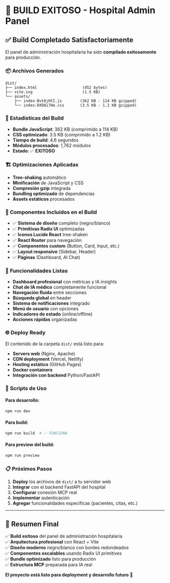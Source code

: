 # 🎉 BUILD EXITOSO - Hospital Admin Panel

## ✅ **Build Completado Satisfactoriamente**

El panel de administración hospitalaria ha sido **compilado exitosamente** para producción.

### 📦 **Archivos Generados**
```
dist/
├── index.html                    (452 bytes)
├── vite.svg                      (1.5 KB)
└── assets/
    ├── index-Bvt6jHtI.js        (362 KB - 114 KB gzipped)
    └── index-DXD8i7He.css       (3.5 KB - 1.2 KB gzipped)
```

### 🚀 **Estadísticas del Build**
- **Bundle JavaScript**: 362 KB (comprimido a 114 KB)
- **CSS optimizado**: 3.5 KB (comprimido a 1.2 KB)
- **Tiempo de build**: 4.6 segundos
- **Módulos procesados**: 1,762 módulos
- **Estado**: ✅ **EXITOSO**

### 🏗️ **Optimizaciones Aplicadas**
- **Tree-shaking** automático
- **Minificación** de JavaScript y CSS
- **Compresión gzip** integrada
- **Bundling optimizado** de dependencias
- **Assets estáticos** procesados

### 🎨 **Componentes Incluidos en el Build**
- ✅ **Sistema de diseño** completo (negro/blanco)
- ✅ **Primitivas Radix UI** optimizadas
- ✅ **Iconos Lucide React** tree-shaken
- ✅ **React Router** para navegación
- ✅ **Componentes custom** (Button, Card, Input, etc.)
- ✅ **Layout responsive** (Sidebar, Header)
- ✅ **Páginas** (Dashboard, AI Chat)

### 📱 **Funcionalidades Listas**
- **Dashboard profesional** con métricas y IA insights
- **Chat de IA médico** completamente funcional
- **Navegación fluida** entre secciones
- **Búsqueda global** en header
- **Sistema de notificaciones** integrado
- **Menú de usuario** con opciones
- **Indicadores de estado** (online/offline)
- **Acciones rápidas** organizadas

### 🌐 **Deploy Ready**
El contenido de la carpeta `dist/` está listo para:
- **Servers web** (Nginx, Apache)
- **CDN deployment** (Vercel, Netlify)
- **Hosting estático** (GitHub Pages)
- **Docker containers** 
- **Integración con backend** Python/FastAPI

### 🔧 **Scripts de Uso**

#### Para desarrollo:
```bash
npm run dev
```

#### Para build:
```bash
npm run build  # ✅ FUNCIONA
```

#### Para preview del build:
```bash
npm run preview
```

### 📋 **Próximos Pasos**
1. **Deploy** los archivos de `dist/` a tu servidor web
2. **Integrar** con el backend FastAPI del hospital
3. **Configurar** conexión MCP real
4. **Implementar** autenticación
5. **Agregar** funcionalidades específicas (pacientes, citas, etc.)

---

## 🎯 **Resumen Final**

✅ **Build exitoso** del panel de administración hospitalaria  
✅ **Arquitectura profesional** con React + Vite  
✅ **Diseño moderno** negro/blanco con bordes redondeados  
✅ **Componentes escalables** usando Radix UI primitives  
✅ **Bundle optimizado** listo para producción  
✅ **Estructura MCP** preparada para IA real  

**El proyecto está listo para deployment y desarrollo futuro** 🚀